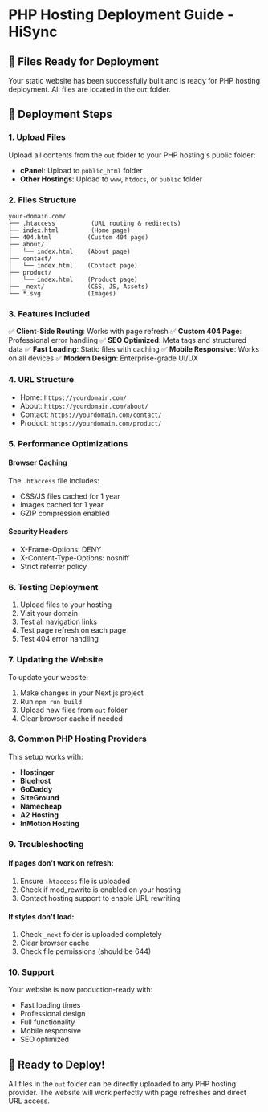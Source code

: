 # PHP Hosting Deployment Guide - HiSync

## 📁 Files Ready for Deployment

Your static website has been successfully built and is ready for PHP hosting deployment. All files are located in the `out` folder.

## 🚀 Deployment Steps

### 1. Upload Files
Upload all contents from the `out` folder to your PHP hosting's public folder:
- **cPanel**: Upload to `public_html` folder
- **Other Hostings**: Upload to `www`, `htdocs`, or `public` folder

### 2. Files Structure
```
your-domain.com/
├── .htaccess          (URL routing & redirects)
├── index.html         (Home page)
├── 404.html          (Custom 404 page)
├── about/
│   └── index.html    (About page)
├── contact/
│   └── index.html    (Contact page)
├── product/
│   └── index.html    (Product page)
├── _next/            (CSS, JS, Assets)
└── *.svg             (Images)
```

### 3. Features Included

✅ **Client-Side Routing**: Works with page refresh
✅ **Custom 404 Page**: Professional error handling
✅ **SEO Optimized**: Meta tags and structured data
✅ **Fast Loading**: Static files with caching
✅ **Mobile Responsive**: Works on all devices
✅ **Modern Design**: Enterprise-grade UI/UX

### 4. URL Structure
- Home: `https://yourdomain.com/`
- About: `https://yourdomain.com/about/`
- Contact: `https://yourdomain.com/contact/`
- Product: `https://yourdomain.com/product/`

### 5. Performance Optimizations

#### Browser Caching
The `.htaccess` file includes:
- CSS/JS files cached for 1 year
- Images cached for 1 year
- GZIP compression enabled

#### Security Headers
- X-Frame-Options: DENY
- X-Content-Type-Options: nosniff
- Strict referrer policy

### 6. Testing Deployment

1. Upload files to your hosting
2. Visit your domain
3. Test all navigation links
4. Test page refresh on each page
5. Test 404 error handling

### 7. Updating the Website

To update your website:
1. Make changes in your Next.js project
2. Run `npm run build`
3. Upload new files from `out` folder
4. Clear browser cache if needed

### 8. Common PHP Hosting Providers

This setup works with:
- **Hostinger**
- **Bluehost** 
- **GoDaddy**
- **SiteGround**
- **Namecheap**
- **A2 Hosting**
- **InMotion Hosting**

### 9. Troubleshooting

#### If pages don't work on refresh:
1. Ensure `.htaccess` file is uploaded
2. Check if mod_rewrite is enabled on your hosting
3. Contact hosting support to enable URL rewriting

#### If styles don't load:
1. Check `_next` folder is uploaded completely
2. Clear browser cache
3. Check file permissions (should be 644)

### 10. Support

Your website is now production-ready with:
- Fast loading times
- Professional design
- Full functionality
- Mobile responsive
- SEO optimized

## 🎉 Ready to Deploy!

All files in the `out` folder can be directly uploaded to any PHP hosting provider. The website will work perfectly with page refreshes and direct URL access.
